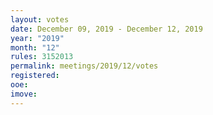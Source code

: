 ```yaml
---
layout: votes
date: December 09, 2019 - December 12, 2019
year: "2019"
month: "12"
rules: 3152013
permalink: meetings/2019/12/votes
registered:
ooe:
imove:
---
```


